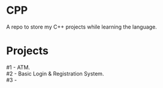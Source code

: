 # CPP 

A repo to store my C++ projects while learning the language.


# Projects
#1 - ATM. <br />
#2 - Basic Login & Registration System. <br />
#3 - <br />
